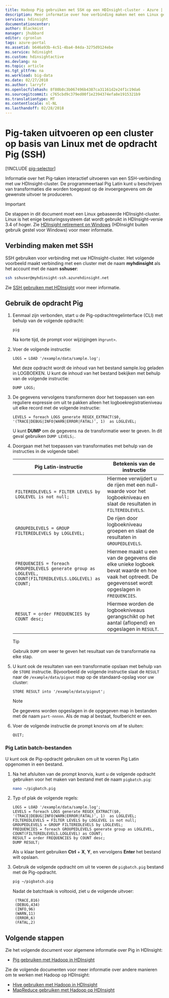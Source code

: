 ```yaml
---
title: Hadoop Pig gebruiken met SSH op een HDInsight-cluster - Azure | Microsoft Docs
description: Meer informatie over hoe verbinding maken met een Linux gebaseerde Hadoop-cluster met SSH, en gebruik de opdracht Pig Pig Latin instructies interactief uitvoeren of als een batch-job.
services: hdinsight
documentationcenter: 
author: Blackmist
manager: jhubbard
editor: cgronlun
tags: azure-portal
ms.assetid: b646a93b-4c51-4ba4-84da-3275d9124ebe
ms.service: hdinsight
ms.custom: hdinsightactive
ms.devlang: na
ms.topic: article
ms.tgt_pltfrm: na
ms.workload: big-data
ms.date: 02/27/2018
ms.author: larryfr
ms.openlocfilehash: 8f80b8c3b067496b4387ca31161d2e24f1c19da6
ms.sourcegitcommit: c765cbd9c379ed00f1e2394374efa8e1915321b9
ms.translationtype: MT
ms.contentlocale: nl-NL
ms.lasthandoff: 02/28/2018
---
```

# <a name="run-pig-jobs-on-a-linux-based-cluster-with-the-pig-command-ssh"></a>Pig-taken uitvoeren op een cluster op basis van Linux met de opdracht Pig (SSH)

[!INCLUDE [pig-selector](../../../includes/hdinsight-selector-use-pig.md)]

Informatie over het Pig-taken interactief uitvoeren van een SSH-verbinding met uw HDInsight-cluster. De programmeertaal Pig Latin kunt u beschrijven van transformaties die worden toegepast op de invoergegevens om de gewenste uitvoer te produceren.

> [!IMPORTANT]
> De stappen in dit document moet een Linux gebaseerde HDInsight-cluster. Linux is het enige besturingssysteem dat wordt gebruikt in HDInsight-versie 3.4 of hoger. Zie [HDInsight retirement on Windows](../hdinsight-component-versioning.md#hdinsight-windows-retirement) (HDInsight buiten gebruik gestel voor Windows) voor meer informatie.

## <a id="ssh"></a>Verbinding maken met SSH

SSH gebruiken voor verbinding met uw HDInsight-cluster. Het volgende voorbeeld maakt verbinding met een cluster met de naam **myhdinsight** als het account met de naam **sshuser**:

```bash
ssh sshuser@myhdinsight-ssh.azurehdinsight.net
```

Zie [SSH gebruiken met HDInsight](../hdinsight-hadoop-linux-use-ssh-unix.md) voor meer informatie.

## <a id="pig"></a>Gebruik de opdracht Pig

1. Eenmaal zijn verbonden, start u de Pig-opdrachtregelinterface (CLI) met behulp van de volgende opdracht:

    ```bash
    pig
    ```

    Na korte tijd, de prompt voor wijzigingen in`grunt>`.

2. Voer de volgende instructie:

    ```piglatin
    LOGS = LOAD '/example/data/sample.log';
    ```

    Met deze opdracht wordt de inhoud van het bestand sample.log geladen in LOGBOEKEN. U kunt de inhoud van het bestand bekijken met behulp van de volgende instructie:

    ```piglatin
    DUMP LOGS;
    ```

3. De gegevens vervolgens transformeren door het toepassen van een reguliere expressie om uit te pakken alleen het logboekregistratieniveau uit elke record met de volgende instructie:

    ```piglatin
    LEVELS = foreach LOGS generate REGEX_EXTRACT($0, '(TRACE|DEBUG|INFO|WARN|ERROR|FATAL)', 1)  as LOGLEVEL;
    ```

    U kunt **DUMP** om de gegevens na de transformatie weer te geven. In dit geval gebruiken `DUMP LEVELS;`.

4. Doorgaan met het toepassen van transformaties met behulp van de instructies in de volgende tabel:

    | Pig Latin-instructie | Betekenis van de instructie |
    | ---- | ---- |
    | `FILTEREDLEVELS = FILTER LEVELS by LOGLEVEL is not null;` | Hiermee verwijdert u de rijen met een null-waarde voor het logboekniveau en slaat de resultaten in `FILTEREDLEVELS`. |
    | `GROUPEDLEVELS = GROUP FILTEREDLEVELS by LOGLEVEL;` | De rijen door logboekniveau groepen en slaat de resultaten in `GROUPEDLEVELS`. |
    | `FREQUENCIES = foreach GROUPEDLEVELS generate group as LOGLEVEL, COUNT(FILTEREDLEVELS.LOGLEVEL) as COUNT;` | Hiermee maakt u een van de gegevens die elke unieke logboek bevat waarde en hoe vaak het optreedt. De gegevensset wordt opgeslagen in `FREQUENCIES`. |
    | `RESULT = order FREQUENCIES by COUNT desc;` | Hiermee worden de logboekniveaus gerangschikt op het aantal (aflopend) en opgeslagen in `RESULT`. |

    > [!TIP]
    > Gebruik `DUMP` om weer te geven het resultaat van de transformatie na elke stap.

5. U kunt ook de resultaten van een transformatie opslaan met behulp van de `STORE` instructie. Bijvoorbeeld de volgende instructie slaat de `RESULT` naar de `/example/data/pigout` map op de standaard-opslag voor uw cluster:

    ```piglatin
    STORE RESULT into '/example/data/pigout';
    ```

   > [!NOTE]
   > De gegevens worden opgeslagen in de opgegeven map in bestanden met de naam `part-nnnnn`. Als de map al bestaat, foutbericht er een.

6. Voer de volgende instructie de prompt knorvis om af te sluiten:

    ```piglatin
    QUIT;
    ```

### <a name="pig-latin-batch-files"></a>Pig Latin batch-bestanden

U kunt ook de Pig-opdracht gebruiken om uit te voeren Pig Latin opgenomen in een bestand.

1. Na het afsluiten van de prompt knorvis, kunt u de volgende opdracht gebruiken voor het maken van bestand met de naam `pigbatch.pig`:

    ```bash
    nano ~/pigbatch.pig
    ```

2. Typ of plak de volgende regels:

    ```piglatin
    LOGS = LOAD '/example/data/sample.log';
    LEVELS = foreach LOGS generate REGEX_EXTRACT($0, '(TRACE|DEBUG|INFO|WARN|ERROR|FATAL)', 1)  as LOGLEVEL;
    FILTEREDLEVELS = FILTER LEVELS by LOGLEVEL is not null;
    GROUPEDLEVELS = GROUP FILTEREDLEVELS by LOGLEVEL;
    FREQUENCIES = foreach GROUPEDLEVELS generate group as LOGLEVEL, COUNT(FILTEREDLEVELS.LOGLEVEL) as COUNT;
    RESULT = order FREQUENCIES by COUNT desc;
    DUMP RESULT;
    ```

    Als u klaar bent gebruiken __Ctrl__ + __X__, __Y__, en vervolgens __Enter__ het bestand wilt opslaan.

3. Gebruik de volgende opdracht om uit te voeren de `pigbatch.pig` bestand met de Pig-opdracht.

    ```bash
    pig ~/pigbatch.pig
    ```

    Nadat de batchtaak is voltooid, ziet u de volgende uitvoer:

        (TRACE,816)
        (DEBUG,434)
        (INFO,96)
        (WARN,11)
        (ERROR,6)
        (FATAL,2)


## <a id="nextsteps"></a>Volgende stappen

Zie het volgende document voor algemene informatie over Pig in HDInsight:

* [Pig gebruiken met Hadoop in HDInsight](hdinsight-use-pig.md)

Zie de volgende documenten voor meer informatie over andere manieren om te werken met Hadoop op HDInsight:

* [Hive gebruiken met Hadoop in HDInsight](hdinsight-use-hive.md)
* [MapReduce gebruiken met Hadoop op HDInsight](hdinsight-use-mapreduce.md)
